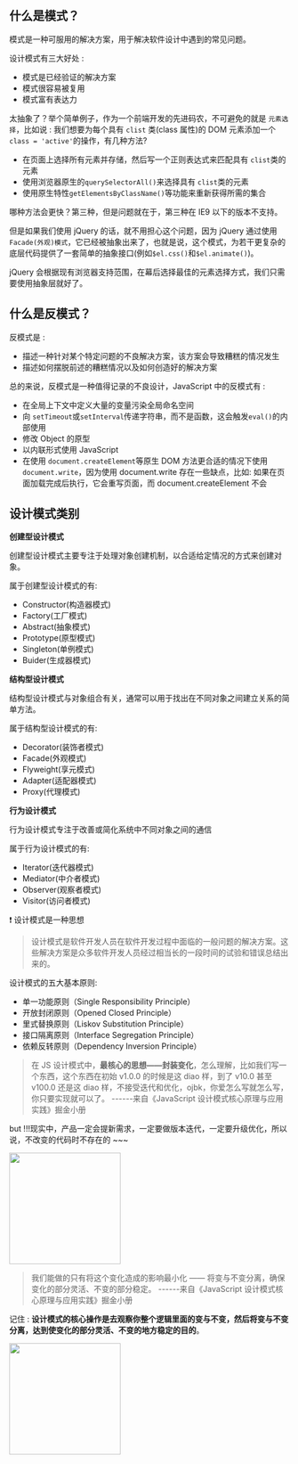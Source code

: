 ## 什么是模式？

模式是一种可服用的解决方案，用于解决软件设计中遇到的常见问题。

设计模式有三大好处 :

- 模式是已经验证的解决方案
- 模式很容易被复用
- 模式富有表达力

太抽象了？举个简单例子，作为一个前端开发的先进码农，不可避免的就是 `元素选择`，比如说 : 我们想要为每个具有 `clist` 类(class 属性)的 DOM 元素添加一个 `class = 'active'`的操作，有几种方法?

- 在页面上选择所有元素并存储，然后写一个正则表达式来匹配具有 `clist`类的元素
- 使用浏览器原生的`querySelectorAll()`来选择具有 `clist`类的元素
- 使用原生特性`getElementsByClassName()`等功能来重新获得所需的集合

哪种方法会更快？第三种，但是问题就在于，第三种在 IE9 以下的版本不支持。

但是如果我们使用 jQuery 的话，就不用担心这个问题，因为 jQuery 通过使用 `Facade(外观)模式`，它已经被抽象出来了，也就是说，这个模式，为若干更复杂的底层代码提供了一套简单的抽象接口(例如`$el.css()`和`$el.animate()`)。

jQuery 会根据现有浏览器支持范围，在幕后选择最佳的元素选择方式，我们只需要使用抽象层就好了。

## 什么是反模式？

反模式是 :

- 描述一种针对某个特定问题的不良解决方案，该方案会导致糟糕的情况发生
- 描述如何摆脱前述的糟糕情况以及如何创造好的解决方案

总的来说，反模式是一种值得记录的不良设计，JavaScript 中的反模式有 :

- 在全局上下文中定义大量的变量污染全局命名空间
- 向 `setTimeout`或`setInterval`传递字符串，而不是函数，这会触发`eval()`的内部使用
- 修改 Object 的原型
- 以内联形式使用 JavaScript
- 在使用 `document.createElement`等原生 DOM 方法更合适的情况下使用`document.write`，因为使用 document.write 存在一些缺点，比如: 如果在页面加载完成后执行，它会重写页面，而 document.createElement 不会

## 设计模式类别

**创建型设计模式**

创建型设计模式主要专注于处理对象创建机制，以合适给定情况的方式来创建对象。

属于创建型设计模式的有:

- Constructor(构造器模式)
- Factory(工厂模式)
- Abstract(抽象模式)
- Prototype(原型模式)
- Singleton(单例模式)
- Buider(生成器模式)

**结构型设计模式**

结构型设计模式与对象组合有关，通常可以用于找出在不同对象之间建立关系的简单方法。

属于结构型设计模式的有:

- Decorator(装饰者模式)
- Facade(外观模式)
- Flyweight(享元模式)
- Adapter(适配器模式)
- Proxy(代理模式)

**行为设计模式**

行为设计模式专注于改善或简化系统中不同对象之间的通信

属于行为设计模式的有:

- Iterator(迭代器模式)
- Mediator(中介者模式)
- Observer(观察者模式)
- Visitor(访问者模式)

❗ 设计模式是一种思想

> 设计模式是软件开发人员在软件开发过程中面临的一般问题的解决方案。这些解决方案是众多软件开发人员经过相当长的一段时间的试验和错误总结出来的。

设计模式的五大基本原则:

- 单一功能原则（Single Responsibility Principle）
- 开放封闭原则（Opened Closed Principle）
- 里式替换原则（Liskov Substitution Principle）
- 接口隔离原则（Interface Segregation Principle）
- 依赖反转原则（Dependency Inversion Principle）

> 在 JS 设计模式中，**最核心的思想——封装变化**，怎么理解，比如我们写一个东西，这个东西在初始 v1.0.0 的时候是这 diao 样，到了 v10.0 甚至 v100.0 还是这 diao 样，不接受迭代和优化，ojbk，你爱怎么写就怎么写，你只要实现就可以了。 ------来自《JavaScript 设计模式核⼼原理与应⽤实践》掘金小册

but !!!现实中，产品一定会提新需求，一定要做版本迭代，一定要升级优化，所以说，不改变的代码时不存在的 ~~~

<img src='https://user-gold-cdn.xitu.io/2019/11/15/16e6d5c072c7ee75?w=240&h=240&f=gif&s=13044' width=200 />

> 我们能做的只有将这个变化造成的影响最小化 —— 将变与不变分离，确保变化的部分灵活、不变的部分稳定。 ------来自《JavaScript 设计模式核⼼原理与应⽤实践》掘金小册

记住 : **设计模式的核心操作是去观察你整个逻辑里面的变与不变，然后将变与不变分离，达到使变化的部分灵活、不变的地方稳定的目的**。

<img src='https://user-gold-cdn.xitu.io/2019/11/15/16e6cffe19a9e823?w=508&h=479&f=jpeg&s=17797' width=200 />
